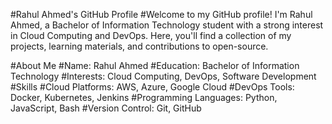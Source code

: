 #Rahul Ahmed's GitHub Profile
#Welcome to my GitHub profile! I'm Rahul Ahmed, a Bachelor of Information Technology student with a strong interest in Cloud Computing and DevOps. Here, you'll find a collection of my projects, learning materials, and contributions to open-source.

#About Me
#Name: Rahul Ahmed
#Education: Bachelor of Information Technology
#Interests: Cloud Computing, DevOps, Software Development
#Skills
#Cloud Platforms: AWS, Azure, Google Cloud
#DevOps Tools: Docker, Kubernetes, Jenkins
#Programming Languages: Python, JavaScript, Bash
#Version Control: Git, GitHub
